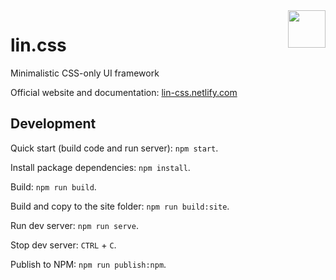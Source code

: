 <img src="https://lin-css.netlify.com/assets/logo.png" width="60" height="60" align="right"/>

# lin.css

Minimalistic CSS-only UI framework

Official website and documentation: [lin-css.netlify.com](https://lin-css.netlify.com/)

## Development

Quick start (build code and run server): `npm start`.

Install package dependencies: `npm install`.

Build: `npm run build`.

Build and copy to the site folder: `npm run build:site`.

Run dev server: `npm run serve`.

Stop dev server: `CTRL` + `C`.

Publish to NPM: `npm run publish:npm`.
